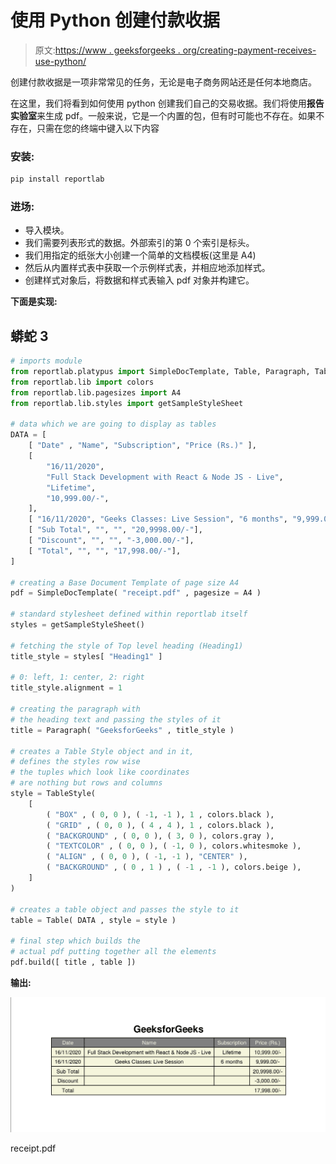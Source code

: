 # 使用 Python 创建付款收据

> 原文:[https://www . geeksforgeeks . org/creating-payment-receives-use-python/](https://www.geeksforgeeks.org/creating-payment-receipts-using-python/)

创建付款收据是一项非常常见的任务，无论是电子商务网站还是任何本地商店。

在这里，我们将看到如何使用 python 创建我们自己的交易收据。我们将使用**报告实验室**来生成 pdf。一般来说，它是一个内置的包，但有时可能也不存在。如果不存在，只需在您的终端中键入以下内容

### **安装:**

```py
pip install reportlab
```

### **进场:**

*   导入模块。
*   我们需要列表形式的数据。外部索引的第 0 个索引是标头。
*   我们用指定的纸张大小创建一个简单的文档模板(这里是 A4)
*   然后从内置样式表中获取一个示例样式表，并相应地添加样式。
*   创建样式对象后，将数据和样式表输入 pdf 对象并构建它。

**下面是实现:**

## 蟒蛇 3

```py
# imports module
from reportlab.platypus import SimpleDocTemplate, Table, Paragraph, TableStyle
from reportlab.lib import colors
from reportlab.lib.pagesizes import A4
from reportlab.lib.styles import getSampleStyleSheet

# data which we are going to display as tables
DATA = [
    [ "Date" , "Name", "Subscription", "Price (Rs.)" ],
    [
        "16/11/2020",
        "Full Stack Development with React & Node JS - Live",
        "Lifetime",
        "10,999.00/-",
    ],
    [ "16/11/2020", "Geeks Classes: Live Session", "6 months", "9,999.00/-"],
    [ "Sub Total", "", "", "20,9998.00/-"],
    [ "Discount", "", "", "-3,000.00/-"],
    [ "Total", "", "", "17,998.00/-"],
]

# creating a Base Document Template of page size A4
pdf = SimpleDocTemplate( "receipt.pdf" , pagesize = A4 )

# standard stylesheet defined within reportlab itself
styles = getSampleStyleSheet()

# fetching the style of Top level heading (Heading1)
title_style = styles[ "Heading1" ]

# 0: left, 1: center, 2: right
title_style.alignment = 1

# creating the paragraph with
# the heading text and passing the styles of it
title = Paragraph( "GeeksforGeeks" , title_style )

# creates a Table Style object and in it,
# defines the styles row wise
# the tuples which look like coordinates
# are nothing but rows and columns
style = TableStyle(
    [
        ( "BOX" , ( 0, 0 ), ( -1, -1 ), 1 , colors.black ),
        ( "GRID" , ( 0, 0 ), ( 4 , 4 ), 1 , colors.black ),
        ( "BACKGROUND" , ( 0, 0 ), ( 3, 0 ), colors.gray ),
        ( "TEXTCOLOR" , ( 0, 0 ), ( -1, 0 ), colors.whitesmoke ),
        ( "ALIGN" , ( 0, 0 ), ( -1, -1 ), "CENTER" ),
        ( "BACKGROUND" , ( 0 , 1 ) , ( -1 , -1 ), colors.beige ),
    ]
)

# creates a table object and passes the style to it
table = Table( DATA , style = style )

# final step which builds the
# actual pdf putting together all the elements
pdf.build([ title , table ])
```

**输出:**

![](img/4808cde7f61217eaac6caf4c40ff009f.png)

receipt.pdf